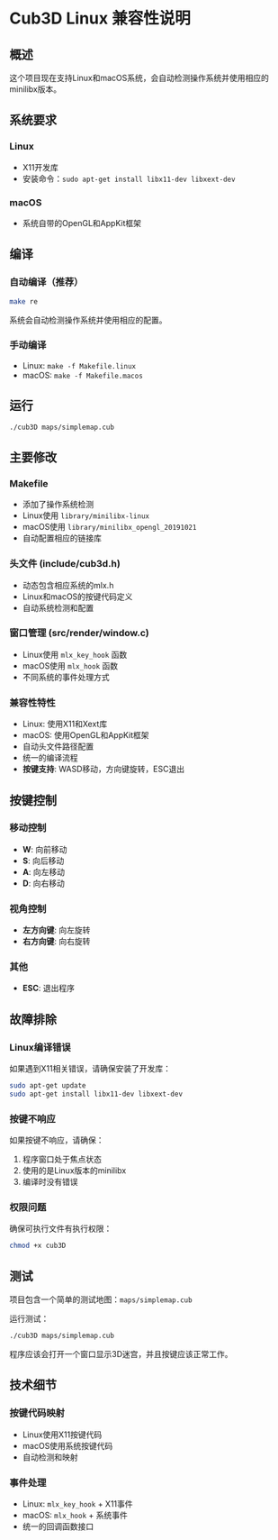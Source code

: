 # Cub3D Linux 兼容性说明

## 概述
这个项目现在支持Linux和macOS系统，会自动检测操作系统并使用相应的minilibx版本。

## 系统要求

### Linux
- X11开发库
- 安装命令：`sudo apt-get install libx11-dev libxext-dev`

### macOS
- 系统自带的OpenGL和AppKit框架

## 编译

### 自动编译（推荐）
```bash
make re
```
系统会自动检测操作系统并使用相应的配置。

### 手动编译
- Linux: `make -f Makefile.linux`
- macOS: `make -f Makefile.macos`

## 运行
```bash
./cub3D maps/simplemap.cub
```

## 主要修改

### Makefile
- 添加了操作系统检测
- Linux使用 `library/minilibx-linux`
- macOS使用 `library/minilibx_opengl_20191021`
- 自动配置相应的链接库

### 头文件 (include/cub3d.h)
- 动态包含相应系统的mlx.h
- Linux和macOS的按键代码定义
- 自动系统检测和配置

### 窗口管理 (src/render/window.c)
- Linux使用 `mlx_key_hook` 函数
- macOS使用 `mlx_hook` 函数
- 不同系统的事件处理方式

### 兼容性特性
- Linux: 使用X11和Xext库
- macOS: 使用OpenGL和AppKit框架
- 自动头文件路径配置
- 统一的编译流程
- **按键支持**: WASD移动，方向键旋转，ESC退出

## 按键控制

### 移动控制
- **W**: 向前移动
- **S**: 向后移动
- **A**: 向左移动
- **D**: 向右移动

### 视角控制
- **左方向键**: 向左旋转
- **右方向键**: 向右旋转

### 其他
- **ESC**: 退出程序

## 故障排除

### Linux编译错误
如果遇到X11相关错误，请确保安装了开发库：
```bash
sudo apt-get update
sudo apt-get install libx11-dev libxext-dev
```

### 按键不响应
如果按键不响应，请确保：
1. 程序窗口处于焦点状态
2. 使用的是Linux版本的minilibx
3. 编译时没有错误

### 权限问题
确保可执行文件有执行权限：
```bash
chmod +x cub3D
```

## 测试
项目包含一个简单的测试地图：`maps/simplemap.cub`

运行测试：
```bash
./cub3D maps/simplemap.cub
```

程序应该会打开一个窗口显示3D迷宫，并且按键应该正常工作。

## 技术细节

### 按键代码映射
- Linux使用X11按键代码
- macOS使用系统按键代码
- 自动检测和映射

### 事件处理
- Linux: `mlx_key_hook` + X11事件
- macOS: `mlx_hook` + 系统事件
- 统一的回调函数接口
